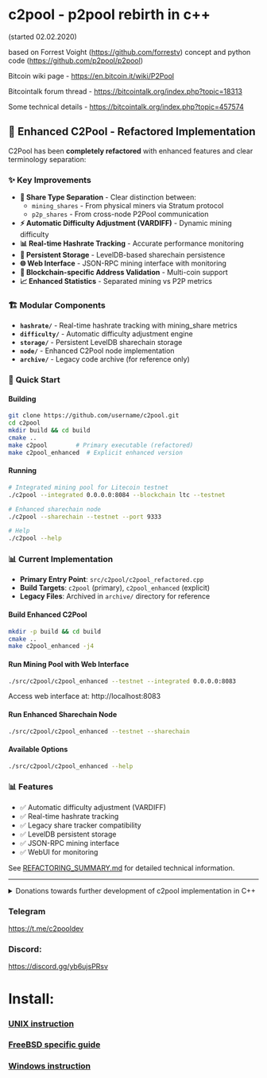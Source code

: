 # c2pool - p2pool rebirth in c++
(started 02.02.2020)

based on Forrest Voight (https://github.com/forrestv) concept and python code (https://github.com/p2pool/p2pool)

Bitcoin wiki page - https://en.bitcoin.it/wiki/P2Pool

Bitcointalk forum thread - https://bitcointalk.org/index.php?topic=18313

Some technical details - https://bitcointalk.org/index.php?topic=457574

## 🎯 **Enhanced C2Pool - Refactored Implementation**

C2Pool has been **completely refactored** with enhanced features and clear terminology separation:

### ✨ **Key Improvements**
- **🔄 Share Type Separation** - Clear distinction between:
  - `mining_shares` - From physical miners via Stratum protocol
  - `p2p_shares` - From cross-node P2Pool communication
- **⚡ Automatic Difficulty Adjustment (VARDIFF)** - Dynamic mining difficulty
- **📊 Real-time Hashrate Tracking** - Accurate performance monitoring  
- **💾 Persistent Storage** - LevelDB-based sharechain persistence
- **🌐 Web Interface** - JSON-RPC mining interface with monitoring
- **🔐 Blockchain-specific Address Validation** - Multi-coin support
- **📈 Enhanced Statistics** - Separated mining vs P2P metrics

### 🏗️ **Modular Components**
- **`hashrate/`** - Real-time hashrate tracking with mining_share metrics
- **`difficulty/`** - Automatic difficulty adjustment engine
- **`storage/`** - Persistent LevelDB sharechain storage
- **`node/`** - Enhanced C2Pool node implementation
- **`archive/`** - Legacy code archive (for reference only)

### 🚀 **Quick Start**

#### Building
```bash
git clone https://github.com/username/c2pool.git
cd c2pool
mkdir build && cd build
cmake ..
make c2pool        # Primary executable (refactored)
make c2pool_enhanced  # Explicit enhanced version
```

#### Running
```bash
# Integrated mining pool for Litecoin testnet
./c2pool --integrated 0.0.0.0:8084 --blockchain ltc --testnet

# Enhanced sharechain node
./c2pool --sharechain --testnet --port 9333

# Help
./c2pool --help
```

### 📊 **Current Implementation**

- **Primary Entry Point**: `src/c2pool/c2pool_refactored.cpp`
- **Build Targets**: `c2pool` (primary), `c2pool_enhanced` (explicit)
- **Legacy Files**: Archived in `archive/` directory for reference

#### Build Enhanced C2Pool
```bash
mkdir -p build && cd build
cmake ..
make c2pool_enhanced -j4
```

#### Run Mining Pool with Web Interface
```bash
./src/c2pool/c2pool_enhanced --testnet --integrated 0.0.0.0:8083
```
Access web interface at: http://localhost:8083

#### Run Enhanced Sharechain Node
```bash
./src/c2pool/c2pool_enhanced --testnet --sharechain
```

#### Available Options
```bash
./src/c2pool/c2pool_enhanced --help
```

### 📊 **Features**
- ✅ Automatic difficulty adjustment (VARDIFF)
- ✅ Real-time hashrate tracking
- ✅ Legacy share tracker compatibility
- ✅ LevelDB persistent storage
- ✅ JSON-RPC mining interface
- ✅ WebUI for monitoring

See [REFACTORING_SUMMARY.md](REFACTORING_SUMMARY.md) for detailed technical information.

---

<details>
  
  <summary>Donations towards further development of с2pool implementation in C++</summary>


### PayPal donation:

[![Donate](https://www.paypalobjects.com/en_US/i/btn/btn_donateCC_LG.gif)](https://www.paypal.com/cgi-bin/webscr?cmd=_s-xclick&hosted_button_id=9DF676HUWAHKY)

![image](https://github.com/frstrtr/c2pool/assets/4164913/51e82162-3d0b-435a-89b7-d8051983b3dc)


</details>

### Telegram
https://t.me/c2pooldev

### Discord:
https://discord.gg/yb6ujsPRsv

# Install:
### [UNIX instruction](doc/build-unix.md)
### [FreeBSD specific guide](doc/build-freebsd.md)
### [Windows instruction](doc/build-windows.md)
